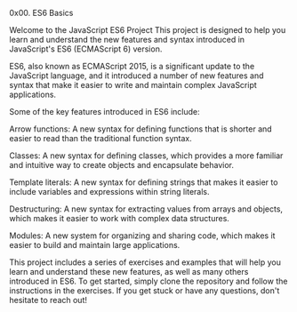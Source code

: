 0x00. ES6 Basics


Welcome to the JavaScript ES6 Project
This project is designed to help you learn and understand the new features and syntax introduced in JavaScript's ES6 (ECMAScript 6) version.

ES6, also known as ECMAScript 2015, is a significant update to the JavaScript language, and it introduced a number of new features and syntax that make it easier to write and maintain complex JavaScript applications.

Some of the key features introduced in ES6 include:

Arrow functions:
A new syntax for defining functions that is shorter and easier to read than the traditional function syntax.

Classes:
A new syntax for defining classes, which provides a more familiar and intuitive way to create objects and encapsulate behavior.

Template literals:
A new syntax for defining strings that makes it easier to include variables and expressions within string literals.

Destructuring:
A new syntax for extracting values from arrays and objects, which makes it easier to work with complex data structures.

Modules:
A new system for organizing and sharing code, which makes it easier to build and maintain large applications.

This project includes a series of exercises and examples that will help you learn and understand these new features, as well as many others introduced in ES6.
To get started, simply clone the repository and follow the instructions in the exercises. If you get stuck or have any questions, don't hesitate to reach out!
